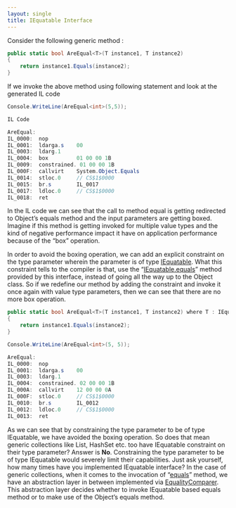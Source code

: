 ```yaml
---
layout: single
title: IEquatable Interface
---
```

Consider the following generic method :

```csharp
public static bool AreEqual<T>(T instance1, T instance2)
{
    return instance1.Equals(instance2);
}
```

If we invoke the above method using following statement and look at the generated IL code

```csharp
Console.WriteLine(AreEqual<int>(5,5));

IL Code

AreEqual:
IL_0000:  nop         
IL_0001:  ldarga.s    00 
IL_0003:  ldarg.1     
IL_0004:  box         01 00 00 1B 
IL_0009:  constrained. 01 00 00 1B 
IL_000F:  callvirt    System.Object.Equals
IL_0014:  stloc.0     // CS$1$0000
IL_0015:  br.s        IL_0017
IL_0017:  ldloc.0     // CS$1$0000
IL_0018:  ret  
```

In the IL code we can see that the call to method equal is getting redirected to Object’s equals method and the input parameters are getting boxed. Imagine if this method is getting invoked for multiple value types and the kind of negative performance impact it have on application performance because of the “box” operation.

In order to avoid the boxing operation, we can add an explicit constraint on the type parameter wherein the parameter is of type [IEquatable<T>](https://msdn.microsoft.com/en-us/library/ms131187%28v=vs.110%29.aspx). What this constraint tells to the compiler is that, use the “[IEquatable<T>.equals](https://msdn.microsoft.com/en-us/library/ms131190%28v=vs.110%29.aspx)” method provided by this interface, instead of going all the way up to the Object class. So if we redefine our method by adding the constraint and invoke it once again with value type parameters, then we can see that there are no more box operation.

```csharp
public static bool AreEqual<T>(T instance1, T instance2) where T : IEquatable<T>
{
    return instance1.Equals(instance2);
}

Console.WriteLine(AreEqual<int>(5, 5));

AreEqual:
IL_0000:  nop         
IL_0001:  ldarga.s    00 
IL_0003:  ldarg.1     
IL_0004:  constrained. 02 00 00 1B 
IL_000A:  callvirt    12 00 00 0A 
IL_000F:  stloc.0     // CS$1$0000
IL_0010:  br.s        IL_0012
IL_0012:  ldloc.0     // CS$1$0000
IL_0013:  ret 
```

As we can see that by constraining the type parameter to be of type IEquatable, we have avoided the boxing operation. So does that mean generic collections like List<T>, HashSet<T> etc. too have IEquatable constraint on their type parameter? Answer is **No**. Constraining the type parameter to be of type IEquatable would severely limit their capabilities. Just ask yourself, how many times have you implemented IEquatable interface? In the case of generic collections, when it comes to the invocation of “[equals](https://msdn.microsoft.com/en-us/library/ms131190%28v=vs.110%29.aspx)” method, we have an abstraction layer in between implemented via [EqualityComparer<T>](https://msdn.microsoft.com/en-us/library/ms132151%28v=vs.110%29.aspx?f=255&MSPPError=-2147217396). This abstraction layer decides whether to invoke IEquatable based equals method or to make use of the Object’s equals method.